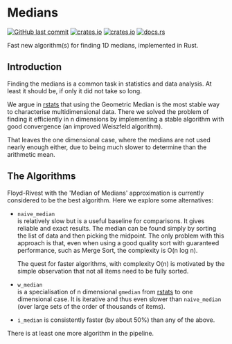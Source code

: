 # Medians

[<img alt="GitHub last commit" src="https://img.shields.io/github/last-commit/liborty/medians/HEAD?logo=github">](https://github.com/liborty/medians)
[<img alt="crates.io" src="https://img.shields.io/crates/v/medians?logo=rust">](https://crates.io/crates/medians)
[<img alt="crates.io" src="https://img.shields.io/crates/d/medians?logo=rust">](https://crates.io/crates/medians)
[<img alt="docs.rs" src="https://img.shields.io/docsrs/medians?logo=rust">](https://docs.rs/medians)

Fast new algorithm(s) for finding 1D medians, implemented in Rust.  

## Introduction

Finding the medians is a common task in statistics and data analysis. At least it should be, if only it did not take so long.

We argue in [rstats](https://github.com/liborty/rstats) that using the Geometric Median is the most stable way to characterise multidimensional data. There we solved the problem of finding it efficiently in n dimensions by implementing a stable algorithm with good convergence (an improved Weiszfeld algorithm).

That leaves the one dimensional case, where the medians are not used nearly enough either, due to being much slower to determine than the arithmetic mean.

## The Algorithms

Floyd-Rivest with the 'Median of Medians' approximation is currently considered to be the best algorithm. Here we explore some alternatives:

* `naive_median`  
is relatively slow but is a useful baseline for comparisons. It gives reliable and exact results. The median can be found simply by sorting the list of data and then picking the midpoint. The only problem with this approach is that, even when using a good quality sort with guaranteed performance, such as Merge Sort, the complexity is O(n log n).

    The quest for faster algorithms, with complexity O(n) is motivated by the simple observation that not all items need to be fully sorted.

* `w_median`  
is a specialisation of n dimensional `gmedian` from [rstats](https://github.com/liborty/rstats) to one dimensional case. It is iterative and thus even slower than `naive_median` (over large sets of the order of thousands of items).

* `i_median` is consistently faster (by about 50%) than any of the above.

There is at least one more algorithm in the pipeline.
